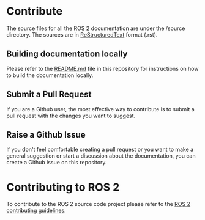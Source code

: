 # Contribute

The source files for all the ROS 2 documentation are under the /source directory. The sources are in [ReStructuredText](http://docutils.sourceforge.net/rst.html) format (.rst).


## Building documentation locally

Please refer to the [README.md](README.md) file in this repository for instructions on how to build the documentation locally.


## Submit a Pull Request

If you are a Github user, the most effective way to contribute is to submit a pull request with the changes you want to suggest.


## Raise a Github Issue

If you don't feel comfortable creating a pull request or you want to make a general suggestion or start a discussion about the documentation, you can create a Github issue on this repository.


# Contributing to ROS 2

To contribute to the ROS 2 source code project please refer to the [ROS 2 contributing guidelines](https://index.ros.org/doc/ros2/Contributing/).
